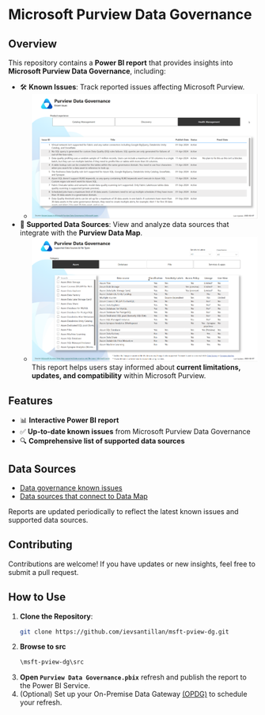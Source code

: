 # Microsoft Purview Data Governance

## Overview  
This repository contains a **Power BI report** that provides insights into **Microsoft Purview Data Governance**, including:  

- 🛠 **Known Issues**: Track reported issues affecting Microsoft Purview.
  -  ![Known Issues](img/pview-issues.png)
- 🔗 **Supported Data Sources**: View and analyze data sources that integrate with the **Purview Data Map**.  
  -  ![Supported Data Sources](img/pview-data-source.png)
This report helps users stay informed about **current limitations, updates, and compatibility** within Microsoft Purview.  

## Features  
- 📊 **Interactive Power BI report**  
- ✅ **Up-to-date known issues** from Microsoft Purview Data Governance  
- 🔍 **Comprehensive list of supported data sources**  

## Data Sources
- [Data governance known issues](https://learn.microsoft.com/en-us/purview/data-governance-known-issues)
- [Data sources that connect to Data Map](https://learn.microsoft.com/en-us/purview/microsoft-purview-connector-overview)

Reports are updated periodically to reflect the latest known issues and supported data sources.

## Contributing
Contributions are welcome! If you have updates or new insights, feel free to submit a pull request.

## How to Use  
1. **Clone the Repository**:  
   ```sh
   git clone https://github.com/ievsantillan/msft-pview-dg.git
1. **Browse to src**
   ```sh
   \msft-pview-dg\src
1. **Open `Purview Data Governance.pbix`** refresh and publish the report to the Power BI Service.
1. (Optional) Set up your On-Premise Data Gateway [(OPDG)](https://learn.microsoft.com/en-us/data-integration/gateway/service-gateway-install) to schedule your refresh. 

   
